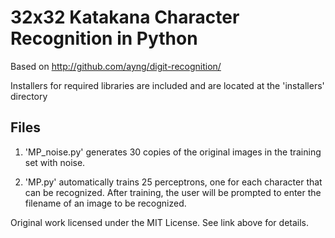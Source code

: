 # 32x32 Katakana Character Recognition in Python

Based on http://github.com/ayng/digit-recognition/

Installers for required libraries are included and are located at the 'installers' directory

## Files

1. 'MP_noise.py' generates 30 copies of the original images in the training set with noise.

2. 'MP.py' automatically trains 25 perceptrons, one for each character that can be recognized. After
training, the user will be prompted to enter the filename of an image to be recognized.

Original work licensed under the MIT License. See link above for details.